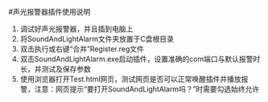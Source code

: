﻿#声光报警器插件使用说明

1. 调试好声光报警器，并且插到电脑上
2. 将SoundAndLightAlarm文件夹放置于C盘根目录
3. 双击执行或右键“合并”Register.reg文件
4. 双击SoundAndLightAlarm.exe启动插件，设置准确的com端口与默认报警时长，并测试及保存参数
5. 使用浏览器打开Test.html网页，测试网页是否可以正常唤醒插件并播放报警，注意：网页提示“要打开SoundAndLightAlarm吗？”时需要勾选始终允许
